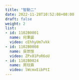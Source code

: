 ```yaml
---
title: "智動二"
date: 2022-11-28T10:52:08+08:00
draft: false
weight: 2
list:
- id: 1102B0001
  name: 何秉諭
  video: cEhhyUm7vkk
- id: 1102B0008
  name: 吳崇愷
  video: ZPx81PoR6oU
- id: 1102B0024
  name: 周玟霖
  video: lWcmxEibPtI
---
```

